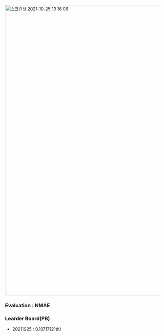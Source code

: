  <img width="951" alt="스크린샷 2021-10-25 19 16 06" src="https://user-images.githubusercontent.com/49870977/138678130-cc1430ad-ccdc-4f6f-802e-e735b8fb2b90.png">

### Evaluation : NMAE

### Learder Board(PB)

- 20211025 : 0.10717(21th)
